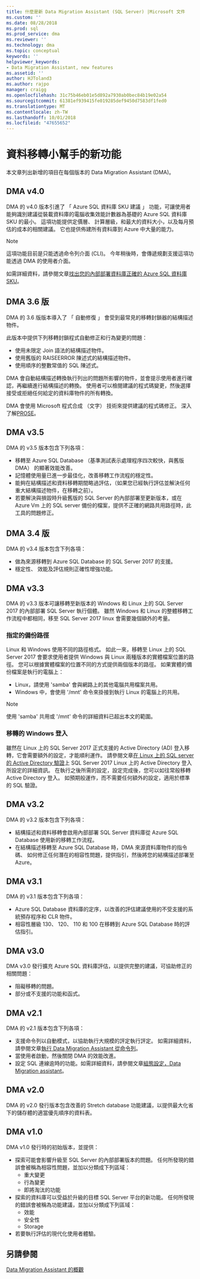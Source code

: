 ```yaml
---
title: 什麼是新 Data Migration Assistant (SQL Server) |Microsoft 文件
ms.custom: ''
ms.date: 08/28/2018
ms.prod: sql
ms.prod_service: dma
ms.reviewer: ''
ms.technology: dma
ms.topic: conceptual
keywords: ''
helpviewer_keywords:
- Data Migration Assistant, new features
ms.assetid: ''
author: HJToland3
ms.author: rajpo
manager: craigg
ms.openlocfilehash: 31c75b46eb01e5d892a7930ab0bec84b19e02a54
ms.sourcegitcommit: 61381ef939415fe019285def9450d7583df1fed0
ms.translationtype: MT
ms.contentlocale: zh-TW
ms.lasthandoff: 10/01/2018
ms.locfileid: "47655652"
---
```

# <a name="whats-new-in-data-migration-assistant"></a>資料移轉小幫手的新功能
本文章列出新增的項目在每個版本的 Data Migration Assistant (DMA)。

## <a name="dma-v40"></a>DMA v4.0
DMA 的 v4.0 版本引進了 「 Azure SQL 資料庫 SKU 建議 」 功能，可讓使用者能夠識別建議從裝載資料庫的電腦收集效能計數器為基礎的 Azure SQL 資料庫 SKU 的最小。 這項功能提供定價層、 計算層級，和最大的資料大小，以及每月預估的成本的相關建議。 它也提供佈建所有資料庫到 Azure 中大量的能力。

> [!NOTE]
> 這項功能目前是只能透過命令列介面 (CLI)。 今年稍後時，會傳遞規劃支援這項功能透過 DMA 的使用者介面。

如需詳細資料，請參閱文章[找出您的內部部署資料庫正確的 Azure SQL 資料庫 SKU](dma-sku-recommend-sql-db.md)。

## <a name="dma-v36"></a>DMA 3.6 版
DMA 的 3.6 版版本導入了 「 自動修復 」 會受到最常見的移轉封鎖器的結構描述物件。

此版本中提供下列移轉封鎖程式自動修正和行為變更的問題：
- 使用未限定 Join 語法的結構描述物件。
- 使用舊版的 RAISEERROR 陳述式的結構描述物件。
- 使用順序的整數常值的 SQL 陳述式。

DMA 會自動結構描述轉換執行列出的問題所影響的物件，並會提示使用者進行確認，再繼續進行結構描述的轉換。 使用者可以檢閱建議的程式碼變更，然後選擇接受或拒絕任何給定的資料庫物件的所有轉換。

DMA 會使用 Microsoft 程式合成 （文字） 技術來提供建議的程式碼修正。 深入了解[PROSE](https://microsoft.github.io/prose/)。

## <a name="dma-v35"></a>DMA v3.5
DMA 的 v3.5 版本包含下列各項：
- 移轉至 Azure SQL Database （基準測試表示處理程序四次較快，與舊版 DMA） 的顯著效能改善。
- 記憶體使用量已進一步最佳化，改善移轉工作流程的穩定性。
- 能夠在結構描述和資料移轉期間略過評估，（如果您已經執行評估並解決任何重大結構描述物件，在移轉之前）。
- 若要解決與損毀時升級舊版的 SQL Server 的內部部署至更新版本，或在 Azure Vm 上的 SQL server 備份的檔案，提供不正確的網路共用路徑時，此工具的問題修正。

## <a name="dma-v34"></a>DMA 3.4 版
DMA 的 v3.4 版本包含下列各項：
- 做為來源移轉到 Azure SQL Database 的 SQL Server 2017 的支援。
- 穩定性、 效能及評估規則正確性增強功能。

## <a name="dma-v33"></a>DMA v3.3
DMA 的 v3.3 版本可讓移轉至新版本的 Windows 和 Linux 上的 SQL Server 2017 的內部部署 SQL Server 執行個體。 雖然 Windows 和 Linux 的整體移轉工作流程中都相同，移至 SQL Server 2017 linux 會需要幾個額外的考量。

### <a name="specifying-the-back-up-path"></a>指定的備份路徑
Linux 和 Windows 使用不同的路徑格式。 如此一來，移轉至 Linux 上的 SQL Server 2017 會要求使用者提供 Windows 與 Linux 兩種版本的實體檔案位置的路徑。 您可以根據實體檔案的位置不同的方式提供兩個版本的路徑。
如果實體的備份檔案是執行的電腦上：
- Linux，請使用 'samba' 會與網路上的其他電腦共用檔案共用。
- Windows 中，會使用 '/mnt' 命令來掛接到執行 Linux 的電腦上的共用。

> [!NOTE]
> 使用 'samba' 共用或 '/mnt' 命令的詳細資料已超出本文的範圍。

### <a name="migrating-windows-logins"></a>移轉的 Windows 登入
雖然在 Linux 上的 SQL Server 2017 正式支援的 Active Directory (AD) 登入移轉，它會需要額外的設定，才能順利運作。 請參閱文章[在 Linux 上的 SQL server 的 Active Directory 驗證](https://docs.microsoft.com/sql/linux/sql-server-linux-active-directory-authentication)上 SQL Server 2017 Linux 上的 Active Directory 登入所設定的詳細資訊。 在執行之後所需的設定，設定完成後，您可以如往常般移轉 Active Directory 登入。 如預期般運作，而不需要任何額外的設定，適用於標準的 SQL 驗證。

## <a name="dma-v32"></a>DMA v3.2
DMA 的 v3.2 版本包含下列各項：

- 結構描述和資料移轉會啟用內部部署 SQL Server 資料庫從 Azure SQL Database 使用新的移轉工作流程。
- 在結構描述移轉至 Azure SQL Database 時，DMA 來源資料庫物件的指令碼、 如何修正任何潛在的相容性問題，提供指引，然後將您的結構描述部署至 Azure。

## <a name="dma-v31"></a>DMA v3.1
DMA 的 v3.1 版本包含下列各項：

- Azure SQL Database 資料庫的定序，以改善的評估建議使用的不受支援的系統預存程序和 CLR 物件。
- 相容性層級 130、 120、 110 和 100 在移轉到 Azure SQL Database 時的評估指引。

## <a name="dma-v30"></a>DMA v3.0
DMA v3.0 發行擴充 Azure SQL 資料庫評估，以提供完整的建議，可協助修正的相關問題：

- 阻礙移轉的問題。
- 部分或不支援的功能和函式。

## <a name="dma-v21"></a>DMA v2.1
DMA 的 v2.1 版本包含下列各項：
- 支援命令列以自動模式，以協助執行大規模的評定執行評定。 如需詳細資料，請參閱文章[執行 Data Migration Assistant 從命令列](dma-commandline.md)。
- 當使用者啟動，然後關閉 DMA 的效能改進。
- 設定 SQL 連線逾時的功能。如需詳細資料，請參閱文章[組態設定，Data Migration assistant](dma-configurationsettings.md)。

## <a name="dma-v20"></a>DMA v2.0
DMA 的 v2.0 發行版本包含改善的 Stretch database 功能建議，以提供最大化省下的儲存體的適當優先順序的資料表。

## <a name="dma-v10"></a>DMA v1.0
DMA v1.0 發行時的初始版本，並提供：
- 探索可能會影響升級至 SQL Server 的內部部署版本的問題。 任何所發現的錯誤會被稱為相容性問題，並加以分類成下列區域：
    - 重大變更
    - 行為變更
    - 即將淘汰的功能
- 探索的資料庫可以受益於升級的目標 SQL Server 平台的新功能。 任何所發現的錯誤會被稱為功能建議，並加以分類成下列區域：
    - 效能
    - 安全性
    - Storage
-   若要執行評估的現代化使用者體驗。

## <a name="see-also"></a>另請參閱
[Data Migration Assistant 的概觀](../dma/dma-overview.md)

